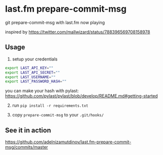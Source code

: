 # last.fm prepare-commit-msg

git prepare-commit-msg with last.fm now playing

inspired by https://twitter.com/mallwizard/status/788396569708158978

## Usage

1) setup your credentials

```bash
export LAST_API_KEY=""
export LAST_API_SECRET=""
export LAST_USERNAME=""
export LAST_PASSWORD_HASH=""
```

you can make your hash with pylast:
https://github.com/pylast/pylast/blob/develop/README.md#getting-started

2) run `pip install -r requirements.txt`

3) copy `prepare-commit-msg` to your `.git/hooks/`

## See it in action

https://github.com/adelnizamutdinov/last.fm-prepare-commit-msg/commits/master
